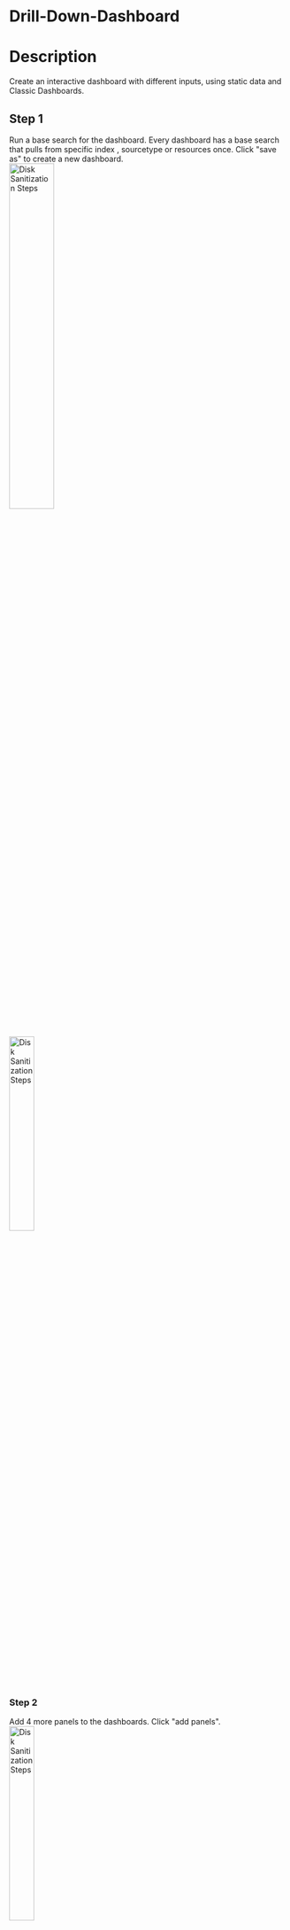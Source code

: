 # Drill-Down-Dashboard

<h1>Description</h1>
Create an interactive dashboard with different inputs, using static data and Classic Dashboards. 


<h2>Step 1</h2>
Run a base search for the dashboard. Every dashboard has a base search that pulls from specific index , sourcetype or resources once. Click "save as" to create a new dashboard. 

<br>
<img src="https://imgur.com/AMj6ZLm.png" height="40%" width="40%" alt="Disk Sanitization Steps"/>
</br>
<br>
<img src="https://imgur.com/aoHTcVb.png" height="30%" width="30%" alt="Disk Sanitization Steps"/>
</br>

<h3>Step 2</h3>
Add 4 more panels to the dashboards. Click "add panels". 
<br>
<img src="https://imgur.com/JegyAWL.png" height="30%" width="30%" alt="Disk Sanitization Steps"/>
</br>

<br>
<img src="https://imgur.com/wLAI8cB.png" height="30%" width="30%" alt="Disk Sanitization Steps"/>
</br>

<h4>Step 3</h4>
Adding the inputs. First we'll add a time inputs, then configure the token. Each inputs must have a token we insert it to a specific panel you want to be interactive. 
<br>
<img src="https://imgur.com/tAZ3JKq.png" height="30%" width="30%" alt="Disk Sanitization Steps"/>
</br><br>
<img src="https://imgur.com/TPG4zrw.png" height="30%" width="30%" alt="Disk Sanitization Steps"/>
</br>

Time input configurations
<br>
<img src="https://imgur.com/t9SrdUY.png" height="30%" width="30%" alt="Disk Sanitization Steps"/>
</br>
<br>
<img src="https://imgur.com/SmaFJUY.png" height="30%" width="30%" alt="Disk Sanitization Steps"/>
</br>

Since we are dealing with static data that's been ingested from couple years ago , first image shows theres no data produce in the last 7 days but second image populates all the data.

<br>
<img src="https://imgur.com/5Aes9ym.png" height="30%" width="30%" alt="Disk Sanitization Steps"/>
</br>
<br>
<img src="https://imgur.com/z5lOXzy.png" height="30%" width="30%" alt="Disk Sanitization Steps"/>
</br>
